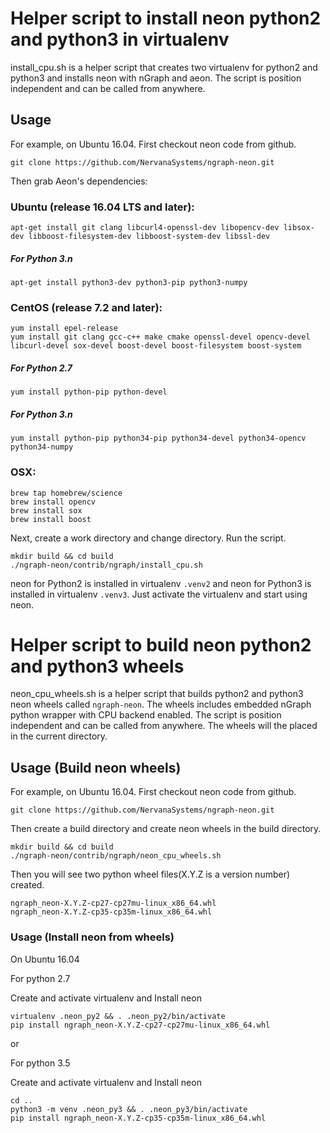 # Helper script to install neon python2 and python3 in virtualenv

install_cpu.sh is a helper script that creates two virtualenv for python2 and python3 and installs neon with nGraph and aeon.
The script is position independent and can be called from anywhere.

## Usage

For example, on Ubuntu 16.04. First checkout neon code from github.

```
git clone https://github.com/NervanaSystems/ngraph-neon.git
```

Then grab Aeon's dependencies:

### Ubuntu (release 16.04 LTS and later):

    apt-get install git clang libcurl4-openssl-dev libopencv-dev libsox-dev libboost-filesystem-dev libboost-system-dev libssl-dev

##### For Python 3.n

    apt-get install python3-dev python3-pip python3-numpy

### CentOS (release 7.2 and later):

    yum install epel-release
    yum install git clang gcc-c++ make cmake openssl-devel opencv-devel libcurl-devel sox-devel boost-devel boost-filesystem boost-system

##### For Python 2.7

    yum install python-pip python-devel

##### For Python 3.n

    yum install python-pip python34-pip python34-devel python34-opencv python34-numpy

### OSX:

    brew tap homebrew/science
    brew install opencv
    brew install sox
    brew install boost

Next, create a work directory and change directory. Run the script.

```
mkdir build && cd build
./ngraph-neon/contrib/ngraph/install_cpu.sh
```

neon for Python2 is installed in virtualenv `.venv2` and neon for Python3 is installed in virtualenv `.venv3`.
Just activate the virtualenv and start using neon.

# Helper script to build neon python2 and python3 wheels

neon_cpu_wheels.sh is a helper script that builds python2 and python3 neon wheels called `ngraph-neon`.
The wheels includes embedded nGraph python wrapper with CPU backend enabled.
The script is position independent and can be called from anywhere.
The wheels will the placed in the current directory.

## Usage (Build neon wheels)

For example, on Ubuntu 16.04. First checkout neon code from github.

```
git clone https://github.com/NervanaSystems/ngraph-neon.git
```

Then create a build directory and create neon wheels in the build directory.

```
mkdir build && cd build
./ngraph-neon/contrib/ngraph/neon_cpu_wheels.sh
```

Then you will see two python wheel files(X.Y.Z is a version number) created.
```
ngraph_neon-X.Y.Z-cp27-cp27mu-linux_x86_64.whl
ngraph_neon-X.Y.Z-cp35-cp35m-linux_x86_64.whl
```

### Usage (Install neon from wheels)

On Ubuntu 16.04

For python 2.7

Create and activate virtualenv and Install neon
```
virtualenv .neon_py2 && . .neon_py2/bin/activate
pip install ngraph_neon-X.Y.Z-cp27-cp27mu-linux_x86_64.whl
```
or

For python 3.5

Create and activate virtualenv and Install neon
```
cd ..
python3 -m venv .neon_py3 && . .neon_py3/bin/activate
pip install ngraph_neon-X.Y.Z-cp35-cp35m-linux_x86_64.whl
```
